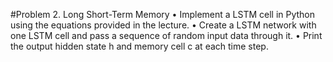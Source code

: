 #Problem 2. Long Short-Term Memory
• Implement a LSTM cell in Python using the equations provided in the lecture. • Create a LSTM network with one LSTM cell and pass a sequence of random input data through it. • Print the output hidden state h and memory cell c at each time step.
